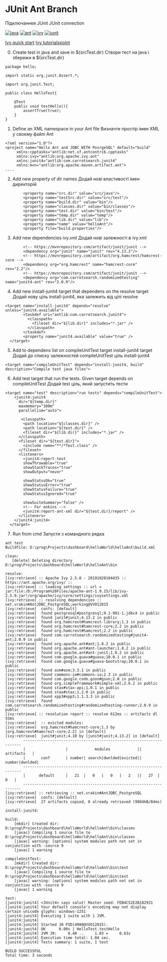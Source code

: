 ﻿# JUnit Ant Branch #
Підключаннея JUnit
JUnit connection
 
[![java](https://img.shields.io/badge/%20-java-red)](https://docs.oracle.com/en/java/javase/15/) 
[![ant](https://img.shields.io/badge/%20-ant-violet)](https://ant.apache.org/manual/index.html)
[![ivy](https://img.shields.io/badge/%20-ivy-success)](http://ant.apache.org/ivy/index.html)
[![junit](https://img.shields.io/badge/%20-junit-red)](http://ant.apache.org/ivy/index.html)


[Ivy quick start](http://ant.apache.org/ivy/history/latest-milestone/tutorial/start.html)
[Ivy tutorialspoint](https://www.tutorialspoint.com/apache_ivy/apache_ivy_environment.htm)

0. Create test in java and save in ${srcTest.dir}
Створи тест на java і збережи в ${srcTest.dir}
```
package hello;

import static org.junit.Assert.*;

import org.junit.Test;

public class HelloTest{
	
	@Test
	public void testHello(){
		assertTrue(true);
	}
}
```

1. Define an XML namespace in your Ant file
Визначте простір імен XML у своєму файлі Ant
```
<?xml version="1.0"?>
<project name="Hello Ant and JDBC WITH PosrgeSQL" default="build"
	 xmlns:cpptasks="antlib:net.sf.antcontrib.cpptasks"
     xmlns:ivy="antlib:org.apache.ivy.ant"
     xmlns:junit4="antlib:com.carrotsearch.junit4"
     xmlns:mvn="antlib:org.apache.maven.artifact.ant">
....
```
2. Add new property of dir names
Додай нові властивості імен директорій
```
		<property name="src.dir" value="src/java"/>
		<property name="testSrc.dir" value="src/test"/>
		<property name="build.dir" value="bin"/>
		<property name="classes.dir" value="bin/classes"/>
		<property name="test.dir" value="bin/test"/>
		<property name="temp.dir" value="temp"/>
		<property name="lib.dir" value="lib"/>
		<property name="name" value="helloAnt"/>
		<property file="build.properties"/>
```
3. Add new dependencies ivy.xml
Додай нові залежності в ivy.xml
```
		<!-- https://mvnrepository.com/artifact/junit/junit -->
		<dependency org="junit" name="junit" rev="4.13.2"/>
		<!-- https://mvnrepository.com/artifact/org.hamcrest/hamcrest-core -->
		<dependency org="org.hamcrest" name="hamcrest-core" rev="2.2"/>
		<!-- https://mvnrepository.com/artifact/junit/junit -->
		<dependency org="com.carrotsearch.randomizedtesting" name="junit4-ant" rev="2.0.9"/>
```
4. Add new install-junit4 target that dependens on the resolve target
Додай нову ціль install-junit4, яка залежить від цілі resolve
```
<target name="install-junit4" depends="resolve" unless="junit4.available">
		<taskdef uri="antlib:com.carrotsearch.junit4">
		  <classpath>
			<fileset dir="${lib.dir}" includes="*.jar" />
		  </classpath>
		</taskdef>
		<property name="junit4.available" value="true" />
  </target>
```
5. Add to dependens list on compileUnitTest target install-junit4 target
Додай до списку залежностей compileUnitTest ціль install-junit4
```
<target name="compileUnitTest" depends="install-junit4, build" description="Compile test java files">
```
6. Add test target that run the tests. Given target depends on compileUnitTest
Додай test ціль, який запустить тести
```
<target name="test" description="run tests" depends="compileUnitTest">
    <junit4:junit4
      dir="${temp.dir}"
      maxmemory="100m"
      parallelism="auto">
     
       <classpath>
        <path location="${classes.dir}" />
        <path location="${test.dir}" />
        <fileset dir="${lib.dir}" includes="*.jar" />
      </classpath>
      <fileset dir="${test.dir}">
        <include name="**/*Test.class" />
      </fileset>
      <listeners>
        <junit4:report-text
        showThrowable="true"
        showStackTraces="true"
        showOutput="never"

        showStatusOk="true"
        showStatusError="true"
        showStatusFailure="true"
        showStatusIgnored="true"

        showSuiteSummary="false" />
        <!-- For enkins -->
        <junit4:report-ant-xml dir="${test.dir}/report" />
      </listeners>
    </junit4:junit4>
  </target>
```
7. Run from cmd
Запусти з командного рядка
```
ant test
Buildfile: D:\prog\Projects\dashboard\helloWorld\helloAnt\build.xml

clean:
   [delete] Deleting directory D:\prog\Projects\dashboard\helloWorld\helloAnt\bin

resolve:
[ivy:retrieve] :: Apache Ivy 2.5.0 - 20191020104435 :: https://ant.apache.org/ivy/ ::
[ivy:retrieve] :: loading settings :: url = jar:file:/D:/Program%20Files/apache-ant-1.9.15/lib/ivy-2.5.0.jar!/org/apache/ivy/core/settings/ivysettings.xml
[ivy:retrieve] :: resolving dependencies :: net.vrakin#AntJDBC_PostgreSQL;working@VVO12015
[ivy:retrieve]  confs: [default]
[ivy:retrieve]  found postgresql#postgresql;9.1-901-1.jdbc4 in public
[ivy:retrieve]  found junit#junit;4.13.2 in public
[ivy:retrieve]  found org.hamcrest#hamcrest-library;1.3 in public
[ivy:retrieve]  found org.hamcrest#hamcrest-core;2.2 in public
[ivy:retrieve]  found org.hamcrest#hamcrest;2.2 in public
[ivy:retrieve]  found com.carrotsearch.randomizedtesting#junit4-ant;2.0.9 in public
[ivy:retrieve]  found org.apache.ant#ant;1.8.2 in public
[ivy:retrieve]  found org.apache.ant#ant-launcher;1.8.2 in public
[ivy:retrieve]  found org.apache.ant#ant-junit;1.8.2 in public
[ivy:retrieve]  found com.google.guava#guava;10.0.1 in public
[ivy:retrieve]  found com.google.guava#guava-bootstrap;10.0.1 in public
[ivy:retrieve]  found asm#asm;3.3.1 in public
[ivy:retrieve]  found commons-io#commons-io;2.3 in public
[ivy:retrieve]  found com.google.code.gson#gson;2.0 in public
[ivy:retrieve]  found org.simpleframework#simple-xml;2.6.2 in public
[ivy:retrieve]  found stax#stax-api;1.0.1 in public
[ivy:retrieve]  found stax#stax;1.2.0 in public
[ivy:retrieve]  found xpp3#xpp3;1.1.3.3 in public
[ivy:retrieve]  found com.carrotsearch.randomizedtesting#randomizedtesting-runner;2.0.9 in public
[ivy:retrieve] :: resolution report :: resolve 612ms :: artifacts dl 55ms
[ivy:retrieve]  :: evicted modules:
[ivy:retrieve]  org.hamcrest#hamcrest-core;1.3 by [org.hamcrest#hamcrest-core;2.2] in [default]
[ivy:retrieve]  junit#junit;4.10 by [junit#junit;4.13.2] in [default]
        ---------------------------------------------------------------------
        |                  |            modules            ||   artifacts   |
        |       conf       | number| search|dwnlded|evicted|| number|dwnlded|
        ---------------------------------------------------------------------
        |      default     |   21  |   0   |   0   |   2   ||   27  |   0   |
        ---------------------------------------------------------------------
[ivy:retrieve] :: retrieving :: net.vrakin#AntJDBC_PostgreSQL
[ivy:retrieve]  confs: [default]
[ivy:retrieve]  27 artifacts copied, 0 already retrieved (9984kB/84ms)

install-junit4:

build:
    [mkdir] Created dir: D:\prog\Projects\dashboard\helloWorld\helloAnt\bin\classes
    [javac] Compiling 1 source file to D:\prog\Projects\dashboard\helloWorld\helloAnt\bin\classes
    [javac] warning: [options] system modules path not set in conjunction with -source 9
    [javac] 1 warning

compileUnitTest:
    [mkdir] Created dir: D:\prog\Projects\dashboard\helloWorld\helloAnt\bin\test
    [javac] Compiling 1 source file to D:\prog\Projects\dashboard\helloWorld\helloAnt\bin\test
    [javac] warning: [options] system modules path not set in conjunction with -source 9
    [javac] 1 warning

test:
[junit4:junit4] <JUnit4> says salut! Master seed: FEB4C52E2B182931
[junit4:junit4] Your default console's encoding may not display certain unicode glyphs: windows-1251
[junit4:junit4] Executing 1 suite with 1 JVM.
[junit4:junit4]
[junit4:junit4] Started J0 PID(4980@VVO12015).
[junit4:junit4] OK      0.00s | HelloTest.testHello
[junit4:junit4] JVM J0:     0.40 ..     1.03 =     0.63s
[junit4:junit4] Execution time total: 1.04 sec.
[junit4:junit4] Tests summary: 1 suite, 1 test

BUILD SUCCESSFUL
Total time: 3 seconds
```